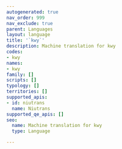 ```yaml
---
autogenerated: true
nav_order: 999
nav_exclude: true
parent: Languages
layout: language
title: '`kwy`'
description: Machine translation for kwy
codes:
- kwy
names:
- kwy
family: []
scripts: []
typology: []
territories: []
supported_apis:
- id: niutrans
  name: Niutrans
supported_qe_apis: []
seo:
  name: Machine translation for kwy
  type: Language

---
```


